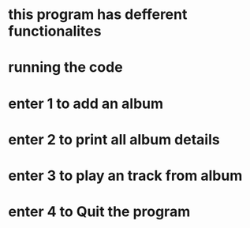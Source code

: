 # this program has defferent functionalites
# running the code
# enter 1 to add an album
# enter 2 to print all album details
# enter 3 to play an  track from album
# enter 4 to Quit the program
 
